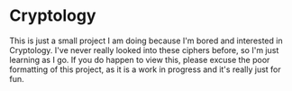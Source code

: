 # Cryptology

This is just a small project I am doing because I'm bored and interested in Cryptology. I've never really looked into these ciphers before, so I'm just learning as I go. If you do happen to view this, please excuse the poor formatting of this project, as it is a work in progress and it's really just for fun.